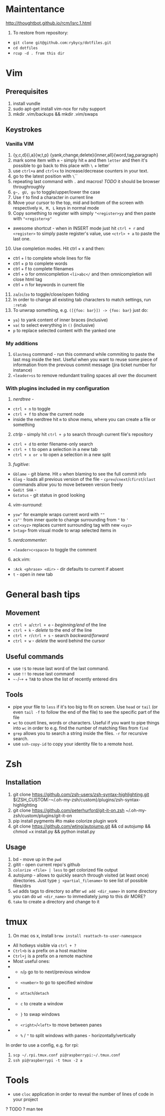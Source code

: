 # Maintentance
http://thoughtbot.github.io/rcm/lsrc.1.html

1. To restore from repository:
- `git clone git@github.com:rybycy/dotfiles.git`
- `cd dotfiles`
- `rcup -d . from this dir`

# Vim
## Prerequisites
1. install vundle
2. sudo apt-get install vim-nox for ruby support
3. mkdir .vim/backups && mkdir .vim/swaps

## Keystrokes
### Vanilla VIM
1. {y,c,d}{i,a}{w,t,p}
{yank,change,delete}{inner,all}{word,tag,paragraph}
2. mark some item with `m` - simply hit `m` and then `letter` and then it's possible to go back to this place with `\` + letter`
3. use `ctrl+a` and `ctrl+x` to increase/decrease counters in your text.
4. go to the latest position with `\`\``
5. repeating last command with `.` and macros! *TODO* it should be browser throughroughly
6. `g~, gU, gu` to toggle/upper/lower the case
7. Use `f` to find a character in current line
8. Move your cursor to the top, mid and bottom of the screen with respectively `H, M, L` keys in normal mode
9. Copy something to register with simply `"<register>yy` and then paste with `"<register>p"`
- awesome shortcut - when in INSERT mode just hit `ctrl + r` and `<register>` to simply paste register's value, use `<ctrl> + a` to paste the last one.
10. Use completion modes. Hit ctrl + x and then:
- ctrl + l to complete whole lines for file
- ctrl + p to complete words
- ctrl + f to complete filenames
- ctrl + o for omnicompletion `<li>abc</` and then omnicompletion will close html tag
- ctrl + n for keywords in current file
11. `za`/`zc`/`zo` to toggle/close/open folding
12. In order to change all existing tab characters to match settings, run `:retab`
13. To unwrap something, e.g.
`([{foo: bar}]) -> {foo: bar}` just do:
- `ya}` to yank content of inner braces (inclusive)
- `va(` to select everything in `()` (inclusive)
- `p` to replace selected content with the yanked one

### My additions
1. `Glastmsg` command - run this command while commiting to paste the last msg inside the text. Useful when you want to reuse some piece of information from the previous commit message (jira ticket number for instance)
2. `<leader>ss` to remove redundant trailing spaces all over the document

### With plugins included in my configuration
1. *nerdtree* -
- `ctrl + n` to toggle
- `ctrl + f` to show the current node
- inside the nerdtree hit `m` to show menu, where you can create a file or something
2. *ctrlp* - simply hit `ctrl + p` to search through current file's repository
- `ctrl + d` to enter filename-only search
- `ctrl + t` to open a selection in a new tab
- `ctrl + x or v` to open a selection in a new split
3. *fugitive*:
- `Gblame` - git blame. Hit `o` when blaming to see the full commit info
- `Glog` - loads all previous version of the file - `cprev`/`cnext`/`cfirst`/`clast` commands allow you to move between version freely
- `Gedit SHA` -
- `Gstatus` - git status in good looking
4. *vim-surround*:
- `ysw"` for example wraps current word with `""`
- `cs"'` from inner quote to change surrounding from `"` to `'`
- `cst<xyz>` replaces current surrounding tag with new `<xyz>`
- `S<tag>` from visual mode to wrap selected items in <tag>
5. *nerdcommenter*:
- `<leader>c<space>` to toggle the comment
6. ack.vim:
- `:Ack <phrase> <dir>` - dir defaults to current if absent
- `t` - open in new tab

# General bash tips
## Movement
- `ctrl + a`/`ctrl + e` - *beginning/end* of the line
- `ctrl + k` - *delete* to the end of the line
- `ctrl + r`/`ctrl + s` - search *backward/forward*
- `ctrl + w` - *delete* the word behind the cursor

## Useful commands
- use `!$` to reuse last word of the last command.
- use `!!` to reuse last command
- `~-`/`~+` + `TAB` to show the list of recently entered dirs

## Tools
- pipe your file to `less` if it's too big to fit on screen. Use `head` or `tail` (or even `tail -f` to follow the end of the file) to see the specific part of the file
- `wc` to count lines, words or characters. Useful if you want to pipe things into `wc` in order to e.g. find the number of matching files from `find`
- `grep` allows you to search a string inside the files. `-r` for recursive search.
- use `ssh-copy-id` to copy your identity file to a remote host.

# Zsh
## Installation
1. git clone https://github.com/zsh-users/zsh-syntax-highlighting.git ${ZSH_CUSTOM:-~/.oh-my-zsh/custom}/plugins/zsh-syntax-highlighting
2. git clone https://github.com/peterhurford/git-it-on.zsh ~/.oh-my-zsh/custom/plugins/git-it-on
3. pip install pygments #to make colorize plugin work
4. git clone https://github.com/wting/autojump.git && cd autojump && chmod +x install.py && python install.py

## Usage
1. bd - move up in the `pwd`
2. gitit - open current repo's github
3. `colorize <file> | less` to get colorized file output
4. autojump - allows to quickly search through visited (at least once) directories. Just type `j <partial_filename>` to see list of possible files/dirs
5. `wd` adds tags to directory so after `wd add <dir_name>` in some directory you can do `wd <dir_name>` to immediately jump to this dir
MORE?
6. `take` to create a directory and change to it

# tmux
1. On mac os x, install `brew install reattach-to-user-namespace`

- All hotkeys visible via `ctrl + ?`
- `Ctrl+b` is a prefix on a host machine
- `Ctrl+j` is a prefix on a remote machine
- Most useful ones:
- - `n`/`p` go to to next/previous window
- - `<number>` to go to specified window
- - `attach`/`detach`
- - `c` to create a window
- - `}` to swap windows
- - `<right>`/`<left>` to move between panes
- - `%` / `"` to split windows with panes - horizontally/vertically

In order to use a config, e.g. for rpi:
1. `scp ~/.rpi.tmux.conf pi@raspberrypi:~/.tmux.conf`
2. `ssh pi@raspberrypi -t tmux -2 a`

# Tools
- use `cloc` application in order to reveal the number of lines of code in your project

? TODO ?
man tee
